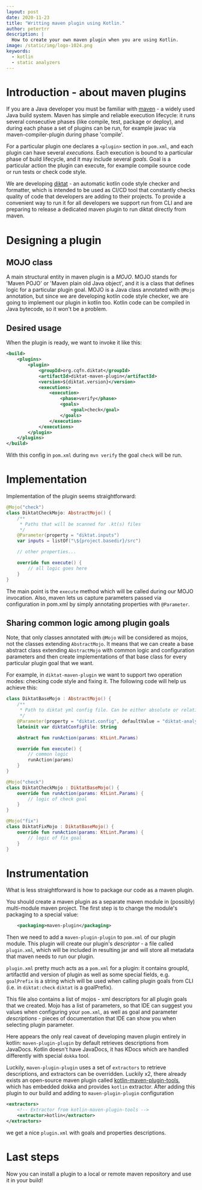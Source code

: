 ```yaml
---
layout: post
date: 2020-11-23
title: "Writting maven plugin using Kotlin."
author: petertrr
description: |
  How to create your own maven plugin when you are using Kotlin.
image: /static/img/logo-1024.png
keywords:
  - kotlin
  - static analyzers
---
```


# Introduction - about maven plugins
If you are a Java developer you must be familiar with [maven](https://maven.apache.org) - a widely used Java build system.
Maven has simple and reliable execution lifecycle: it runs several consecutive phases (like compile, test, package or deploy),
and during each phase a set of plugins can be run, for example javac via maven-compiler-plugin during phase 'compile'.

For a particular plugin one declares a `<plugin>` section in `pom.xml`, and each plugin can have several *executions*. Each 
execution is bound to a particular phase of build lifecycle, and it may include several *goals*. Goal is a particular action
the plugin can execute, for example compile source code or run tests or check code style.

We are developing [diktat](https://confluence-msc.rnd.huawei.com/display/DKT/diKTat+Readme) - an automatic kotlin code style checker
and formatter, which is intended to be used as CI/CD tool that constantly checks quality of code that developers are adding
to their projects. To provide a convenient way to run it for all developers we support run from CLI and are preparing to release
a dedicated maven plugin to run diktat directly from maven.
<!--more-->

# Designing a plugin
## MOJO class
A main structural entity in maven plugin is a *MOJO*. MOJO stands for 'Maven POJO' or 'Maven plain old Java object', and it is
a class that defines logic for a particular plugin goal. MOJO is a Java class annotated with `@Mojo` annotation, but since we
are developing kotlin code style checker, we are going to implement our plugin in kotlin too. Kotlin code can be compiled in
Java bytecode, so it won't be a problem.

## Desired usage
When the plugin is ready, we want to invoke it like this:
```xml
<build>
    <plugins>
        <plugin>
            <groupId>org.cqfn.diktat</groupId>
            <artifactId>diktat-maven-plugin</artifactId>
            <version>${diktat.version}</version>
            <executions>
                <execution>
                    <phase>verify</phase>
                    <goals>
                        <goal>check</goal>
                    </goals>
                </execution>
            </executions>
        </plugin>
    </plugins>
</build>
```
With this config in `pom.xml` during `mvn verify` the goal `check` will be run.

# Implementation
Implementation of the plugin seems straightforward:
```kotlin
@Mojo("check")
class DiktatCheckMojo: AbstractMojo() {
    /**
     * Paths that will be scanned for .kt(s) files
     */
    @Parameter(property = "diktat.inputs")
    var inputs = listOf("\${project.basedir}/src")

    // other properties...

    override fun execute() {
        // all logic goes here
    }
}
```

The main point is the `execute` method which will be called during our MOJO invocation. Also, maven lets us capture parameters passed
via configuration in pom.xml by simply annotating properties with `@Parameter`.

## Sharing common logic among plugin goals
Note, that only classes annotated with `@Mojo` will be considered as mojos, not the classes extending `AbstractMojo`. It means
that we can create a base abstract class extending `AbstractMojo` with common logic and configuration parameters and then
create implementations of that base class for every particular plugin goal that we want.

For example, in `diktat-maven-plugin` we want to support two operation modes: checking code style and fixing it. The following code
will help us achieve this:

```kotlin
class DiktatBaseMojo : AbstractMojo() {
    /**
     * Path to diktat yml config file. Can be either absolute or relative to project's root directory.
     */
    @Parameter(property = "diktat.config", defaultValue = "diktat-analysis.yml")
    lateinit var diktatConfigFile: String

    abstract fun runAction(params: KtLint.Params)

    override fun execute() {
        // common logic
        runAction(params)
    }
}

@Mojo("check")
class DiktatCheckMojo : DiktatBaseMojo() {
    override fun runAction(params: KtLint.Params) {
        // logic of check goal
    }
}

@Mojo("fix")
class DiktatFixMojo : DiktatBaseMojo() {
    override fun runAction(params: KtLint.Params) {
        // logic of fix goal
    }
}
```

# Instrumentation
What is less straightforward is how to package our code as a maven plugin.

You should create a maven plugin as a separate maven module in (possibly) multi-module maven project.
The first step is to change the module's packaging to a special value:
```xml
    <packaging>maven-plugin</packaging>
``` 

Then we need to add a `maven-plugin-plugin` to `pom.xml` of our plugin module. This plugin will create our plugin's *descriptor* -
a file called `plugin.xml`, which will be included in resulting jar and will store all metadata that maven needs to run our plugin.

`plugin.xml` pretty much acts as a `pom.xml` for a plugin: it contains groupId, artifactId and version of plugin as well as
some special fields, e.g. `goalPrefix` is a string which will be used when calling plugin goals from CLI (i.e. in `diktat:check` `diktat` is a goalPrefix).

This file also contains a list of mojos - xml descriptors for all plugin goals that we created. Mojo has a list of parameters, so that 
IDE can suggest you values when configuring your `pom.xml`, as well as goal and parameter *descriptions* - pieces of documentation
that IDE can show you when selecting plugin parameter.

Here appears the only real caveat of developing maven plugin entirely in kotlin: `maven-plugin-plugin` by default retrieves
descriptions from JavaDocs. Kotlin doesn't have JavaDocs, it has KDocs which are handled differently with special `dokka` tool.

Luckily, `maven-plugin-plugin` uses a set of `extractors` to retrieve descriptions, and extractors can be overridden. Luckily x2, 
there already exists an open-source maven plugin called [kotlin-maven-plugin-tools](https://github.com/gantsign/kotlin-maven-plugin-tools),
which has embedded dokka and provides `kotlin` extractor. After adding this plugin to our build and adding to `maven-plugin-plugin` configuration
```xml
<extractors>
    <!-- Extractor from kotlin-maven-plugin-tools -->
    <extractor>kotlin</extractor>
</extractors>
```
we get a nice `plugin.xml` with goals and properties descriptions.

# Last steps
Now you can install a plugin to a local or remote maven repository and use it in your build!
